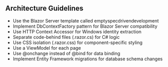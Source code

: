 ## Architecture Guidelines
- Use the Blazor Server template called emptyspecdrivendevelopment
- Implement DbContextFactory pattern for Blazor Server compatibility
- Use HTTP Context Accessor for Windows identity extraction
- Separate code-behind files (.razor.cs) for C# logic
- Use CSS isolation (.razor.css) for component-specific styling
- Use a ViewModel for each page
- Use @onchange instead of @bind for data binding
- Implement Entity Framework migrations for database schema changes
